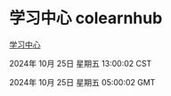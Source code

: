 # 学习中心 colearnhub
[学习中心](http://219.139.199.238:56308/colearnhub/)

2024年 10月 25日 星期五 13:00:02 CST

2024年 10月 25日 星期五 05:00:02 GMT
